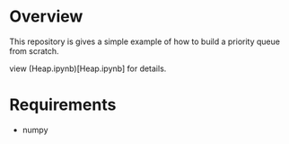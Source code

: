 # Overview

This repository is gives a simple example of how to build a priority queue from scratch.

view (Heap.ipynb)[Heap.ipynb] for details.

# Requirements

- numpy
